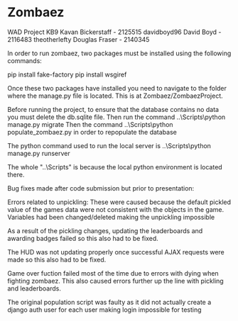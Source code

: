 # Zombaez
WAD Project
KB9           Kavan Bickerstaff - 2125515
davidboyd96   David Boyd        - 2116483
theotherlefty Douglas Fraser    - 2140345

In order to run zombaez, two packages must be installed using the following commands:

pip install fake-factory
pip install wsgiref

Once these two packages have installed you need to navigate to the folder where the manage.py file is located. This is at
Zombaez/ZombaezProject.

Before running the project, to ensure that the database contains no data you must delete the db.sqlite file.
Then run the command ..\Scripts\python manage.py migrate
Then the command    ..\Scripts\python populate_zombaez.py in order to repopulate the database

The python command used to run the local server is ..\Scripts\python manage.py runserver

The whole "..\Scripts\" is because the local python environment is located there.

Bug fixes made after code submission but prior to presentation:

Errors related to unpickling: These were caused because the default pickled value of the games data were not consistent with the objects in the game. Variables had been changed/deleted making the unpickling impossible

As a result of the pickling changes, updating the leaderboards and awarding badges failed so this also had to be fixed.

The HUD was not updating properly once successful AJAX requests were made so this also had to be fixed.

Game over fuction failed most of the time due to errors with dying when fighting zombaez. This also caused errors further up the line with pickling and leaderboards.

The original population script was faulty as it did not actually create a django auth user for each user making login impossible for testing
